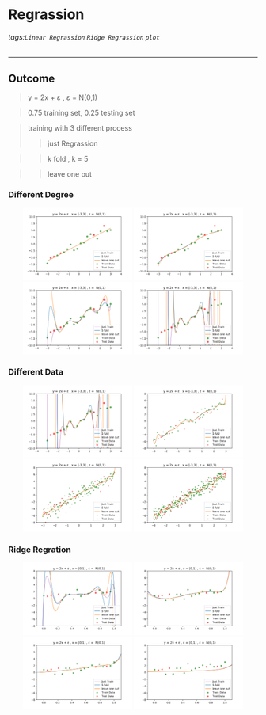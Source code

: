 # Regrassion
###### tags:`Linear Regrassion` `Ridge Regrassion` `plot`
---
## Outcome
> y = 2x + ε , ε = N(0,1)

> 0.75 training set, 0.25 testing set

> training with 3 different process
>> just Regrassion

>> k fold , k = 5 

>> leave one out

### Different Degree
<div align="center">
  <img src=https://github.com/wewanadi/Linear_Regrassion/blob/master/picture/b_1.png width="220">
  <img src=https://github.com/wewanadi/Linear_Regrassion/blob/master/picture/ML_HW1(b_5).png width="220">
  <img src=https://github.com/wewanadi/Linear_Regrassion/blob/master/picture/ML_HW1(b_10).png width="220">
  <img src=https://github.com/wewanadi/Linear_Regrassion/blob/master/picture/ML_HW1(b_14).png width="220">
</div>

### Different Data
<div align="center">
  <img src=https://github.com/wewanadi/Linear_Regrassion/blob/master/picture/ML_HW1(b_14).png width="220">
  <img src=https://github.com/wewanadi/Linear_Regrassion/blob/master/picture/ML_HW1(d_14_60_1).png width="220">
  <img src=https://github.com/wewanadi/Linear_Regrassion/blob/master/picture/ML_HW1(d_14_160_1).png width="220">
  <img src=https://github.com/wewanadi/Linear_Regrassion/blob/master/picture/ML_HW1(d_14_320_1).png width="220">
</div>

### Ridge Regration
<div align="center">
  <img src=https://github.com/wewanadi/Linear_Regrassion/blob/master/picture/ML_HW1(e_14_20_1).png width="220">
  <img src=https://github.com/wewanadi/Linear_Regrassion/blob/master/picture/ML_HW1(e_14_20_2).png width="220">
  <img src=https://github.com/wewanadi/Linear_Regrassion/blob/master/picture/ML_HW1(e_14_20_3).png width="220">
  <img src=https://github.com/wewanadi/Linear_Regrassion/blob/master/picture/ML_HW1(e_14_20_4).png width="220">
</div>
